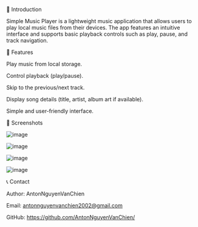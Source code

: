 📌 Introduction

Simple Music Player is a lightweight music application that allows users to play local music files from their devices. The app features an intuitive interface and supports basic playback controls such as play, pause, and track navigation.

🎵 Features

Play music from local storage.

Control playback (play/pause).

Skip to the previous/next track.

Display song details (title, artist, album art if available).

Simple and user-friendly interface.

📸 Screenshots

![image](https://github.com/user-attachments/assets/9f47c7f0-d933-4ef1-8490-49164be8f306)

![image](https://github.com/user-attachments/assets/bba5b709-8300-4612-8bb4-766f540c1934)

![image](https://github.com/user-attachments/assets/21279323-b437-4199-aad1-4d11ace40e8b)

![image](https://github.com/user-attachments/assets/5f8dd8e2-a14d-4a39-bba2-54cc9c2b2f7b)


📞 Contact

Author: AntonNguyenVanChien

Email: antonnguyenvanchien2002@gmail.com

GitHub: https://github.com/AntonNguyenVanChien/

